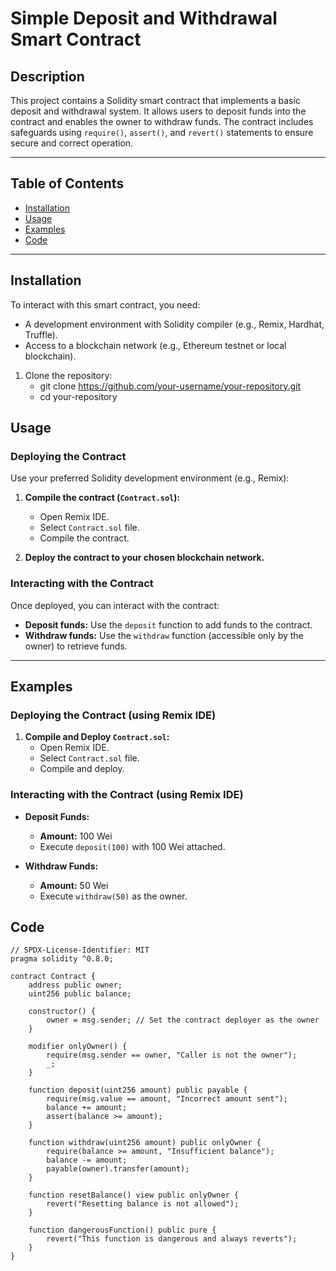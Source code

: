 # Simple Deposit and Withdrawal Smart Contract

## Description

This project contains a Solidity smart contract that implements a basic deposit and withdrawal system. It allows users to deposit funds into the contract and enables the owner to withdraw funds. The contract includes safeguards using `require()`, `assert()`, and `revert()` statements to ensure secure and correct operation.

---

## Table of Contents

- [Installation](#installation)
- [Usage](#usage)
- [Examples](#examples)
- [Code](#code)

---

## Installation

To interact with this smart contract, you need:

- A development environment with Solidity compiler (e.g., Remix, Hardhat, Truffle).
- Access to a blockchain network (e.g., Ethereum testnet or local blockchain).

1. Clone the repository:
    - git clone https://github.com/your-username/your-repository.git
    - cd your-repository
  
## Usage

### Deploying the Contract

Use your preferred Solidity development environment (e.g., Remix):

1. **Compile the contract (`Contract.sol`):**
   - Open Remix IDE.
   - Select `Contract.sol` file.
   - Compile the contract.

2. **Deploy the contract to your chosen blockchain network.**

### Interacting with the Contract

Once deployed, you can interact with the contract:

- **Deposit funds:** Use the `deposit` function to add funds to the contract.
- **Withdraw funds:** Use the `withdraw` function (accessible only by the owner) to retrieve funds.

---

## Examples

### Deploying the Contract (using Remix IDE)

1. **Compile and Deploy `Contract.sol`:**
   - Open Remix IDE.
   - Select `Contract.sol` file.
   - Compile and deploy.

### Interacting with the Contract (using Remix IDE)

- **Deposit Funds:**
  - **Amount:** 100 Wei
  - Execute `deposit(100)` with 100 Wei attached.

- **Withdraw Funds:**
  - **Amount:** 50 Wei
  - Execute `withdraw(50)` as the owner.


## Code

```solidity
// SPDX-License-Identifier: MIT
pragma solidity ^0.8.0;

contract Contract {
    address public owner;
    uint256 public balance;

    constructor() {
        owner = msg.sender; // Set the contract deployer as the owner
    }

    modifier onlyOwner() {
        require(msg.sender == owner, "Caller is not the owner");
        _;
    }

    function deposit(uint256 amount) public payable {
        require(msg.value == amount, "Incorrect amount sent");
        balance += amount;
        assert(balance >= amount);
    }

    function withdraw(uint256 amount) public onlyOwner {
        require(balance >= amount, "Insufficient balance");
        balance -= amount;
        payable(owner).transfer(amount);
    }

    function resetBalance() view public onlyOwner {
        revert("Resetting balance is not allowed");
    }

    function dangerousFunction() public pure {
        revert("This function is dangerous and always reverts");
    }
}
